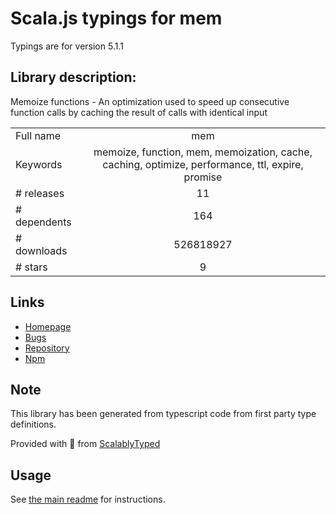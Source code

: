 
# Scala.js typings for mem

Typings are for version 5.1.1

## Library description:
Memoize functions - An optimization used to speed up consecutive function calls by caching the result of calls with identical input

|                    |                 |
| ------------------ | :-------------: |
| Full name          | mem |
| Keywords           | memoize, function, mem, memoization, cache, caching, optimize, performance, ttl, expire, promise |
| # releases         | 11 |
| # dependents       | 164 |
| # downloads        | 526818927 |
| # stars            | 9 |

## Links
- [Homepage](https://github.com/sindresorhus/mem#readme)
- [Bugs](https://github.com/sindresorhus/mem/issues)
- [Repository](https://github.com/sindresorhus/mem)
- [Npm](https://www.npmjs.com/package/mem)
    


## Note
This library has been generated from typescript code from first party type definitions.

Provided with :purple_heart: from [ScalablyTyped](https://github.com/oyvindberg/ScalablyTyped)

## Usage
See [the main readme](../../readme.md) for instructions.


